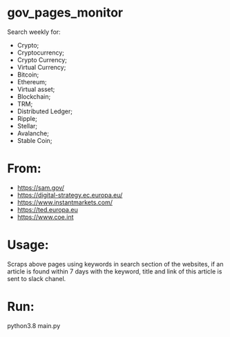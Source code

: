 # gov_pages_monitor
Search weekly for:
- Crypto;
- Cryptocurrency;
- Crypto Currency;
- Virtual Currency;
- Bitcoin;
- Ethereum;
- Virtual asset;
- Blockchain;
- TRM;
- Distributed Ledger;
- Ripple;
- Stellar;
- Avalanche;
- Stable Coin;
# From:
- https://sam.gov/
- https://digital-strategy.ec.europa.eu/
- https://www.instantmarkets.com/
- https://ted.europa.eu
- https://www.coe.int
# Usage:
Scraps above pages using keywords in search section of the websites, if an article is found within 7 days with the keyword, title and link of this article is sent to slack chanel.
# Run:
python3.8 main.py
